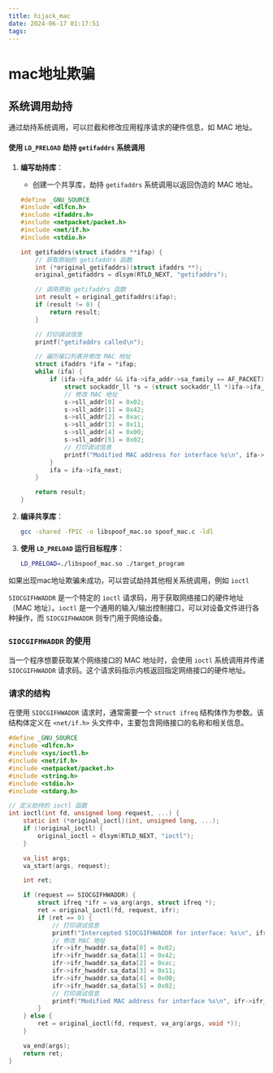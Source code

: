 ```yaml
---
title: hijack_mac
date: 2024-06-17 01:17:51
tags:
---
```


# mac地址欺骗

## 系统调用劫持

通过劫持系统调用，可以拦截和修改应用程序请求的硬件信息，如 MAC 地址。

#### 使用 `LD_PRELOAD` 劫持 `getifaddrs` 系统调用

1. **编写劫持库**：

   - 创建一个共享库，劫持 `getifaddrs` 系统调用以返回伪造的 MAC 地址。

   ```c
   #define _GNU_SOURCE
   #include <dlfcn.h>
   #include <ifaddrs.h>
   #include <netpacket/packet.h>
   #include <net/if.h>
   #include <stdio.h>
   
   int getifaddrs(struct ifaddrs **ifap) {
       // 获取原始的 getifaddrs 函数
       int (*original_getifaddrs)(struct ifaddrs **);
       original_getifaddrs = dlsym(RTLD_NEXT, "getifaddrs");
   
       // 调用原始 getifaddrs 函数
       int result = original_getifaddrs(ifap);
       if (result != 0) {
           return result;
       }
   
       // 打印调试信息
       printf("getifaddrs called\n");
   
       // 遍历接口列表并修改 MAC 地址
       struct ifaddrs *ifa = *ifap;
       while (ifa) {
           if (ifa->ifa_addr && ifa->ifa_addr->sa_family == AF_PACKET) {
               struct sockaddr_ll *s = (struct sockaddr_ll *)ifa->ifa_addr;
               // 修改 MAC 地址
               s->sll_addr[0] = 0x02;
               s->sll_addr[1] = 0x42;
               s->sll_addr[2] = 0xac;
               s->sll_addr[3] = 0x11;
               s->sll_addr[4] = 0x00;
               s->sll_addr[5] = 0x02;
               // 打印调试信息
               printf("Modified MAC address for interface %s\n", ifa->ifa_name);
           }
           ifa = ifa->ifa_next;
       }
   
       return result;
   }
   ```

2. **编译共享库**：

   ```bash
   gcc -shared -fPIC -o libspoof_mac.so spoof_mac.c -ldl
   ```

3. **使用 `LD_PRELOAD` 运行目标程序**：

   ```bash
   LD_PRELOAD=./libspoof_mac.so ./target_program
   ```

如果出现mac地址欺骗未成功，可以尝试劫持其他相关系统调用，例如 `ioctl`

`SIOCGIFHWADDR` 是一个特定的 `ioctl` 请求码，用于获取网络接口的硬件地址（MAC 地址）。`ioctl` 是一个通用的输入/输出控制接口，可以对设备文件进行各种操作，而 `SIOCGIFHWADDR` 则专门用于网络设备。

### `SIOCGIFHWADDR` 的使用

当一个程序想要获取某个网络接口的 MAC 地址时，会使用 `ioctl` 系统调用并传递 `SIOCGIFHWADDR` 请求码。这个请求码指示内核返回指定网络接口的硬件地址。

### 请求的结构

在使用 `SIOCGIFHWADDR` 请求时，通常需要一个 `struct ifreq` 结构体作为参数。该结构体定义在 `<net/if.h>` 头文件中，主要包含网络接口的名称和相关信息。

```c
#define _GNU_SOURCE
#include <dlfcn.h>
#include <sys/ioctl.h>
#include <net/if.h>
#include <netpacket/packet.h>
#include <string.h>
#include <stdio.h>
#include <stdarg.h>

// 定义劫持的 ioctl 函数
int ioctl(int fd, unsigned long request, ...) {
    static int (*original_ioctl)(int, unsigned long, ...);
    if (!original_ioctl) {
        original_ioctl = dlsym(RTLD_NEXT, "ioctl");
    }

    va_list args;
    va_start(args, request);

    int ret;

    if (request == SIOCGIFHWADDR) {
        struct ifreq *ifr = va_arg(args, struct ifreq *);
        ret = original_ioctl(fd, request, ifr);
        if (ret == 0) {
            // 打印调试信息
            printf("Intercepted SIOCGIFHWADDR for interface: %s\n", ifr->ifr_name);
            // 修改 MAC 地址
            ifr->ifr_hwaddr.sa_data[0] = 0x02;
            ifr->ifr_hwaddr.sa_data[1] = 0x42;
            ifr->ifr_hwaddr.sa_data[2] = 0xac;
            ifr->ifr_hwaddr.sa_data[3] = 0x11;
            ifr->ifr_hwaddr.sa_data[4] = 0x00;
            ifr->ifr_hwaddr.sa_data[5] = 0x02;
            // 打印调试信息
            printf("Modified MAC address for interface %s\n", ifr->ifr_name);
        }
    } else {
        ret = original_ioctl(fd, request, va_arg(args, void *));
    }

    va_end(args);
    return ret;
}
```



